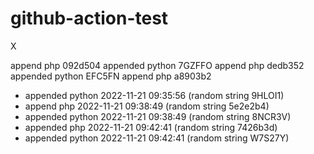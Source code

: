 # github-action-test
X

 append php 092d504
 appended python 7GZFFO
 append php dedb352
 appended python EFC5FN
 append php a8903b2  
- appended python 2022-11-21 09:35:56 (random string 9HLOI1)  
-  append php 2022-11-21 09:38:49 (random string 5e2e2b4)  
- appended python 2022-11-21 09:38:49 (random string 8NCR3V)  
-  appended php 2022-11-21 09:42:41 (random string 7426b3d)  
- appended python 2022-11-21 09:42:41 (random string W7S27Y)